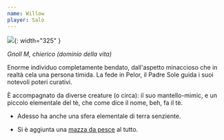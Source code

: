```yaml
---
name: Willow
player: Salo
---
```

![](../assets/img/pg/willow.jpg){: width="325" }

*Gnoll M, chierico (dominio della vita)*

Enorme individuo completamente bendato, dall'aspetto minaccioso che in realtà cela una persona
timida. La fede in Pelor, il Padre Sole guida i suoi notevoli poteri curativi. 

È accompagnato da diverse creature (o circa): il suo mantello-mimic, e un piccolo elementale
del tè, che come dice il nome, beh, fa il tè.

- Adesso ha anche una sfera elementale di terra senziente.

- Si è aggiunta una [mazza da pesce](https://i.redd.it/ovgdcfyvg36a1.png) al tutto.
